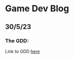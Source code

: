 # Game Dev Blog 

## 30/5/23

### The GDD:

Link to GDD [here](https://docs.google.com/document/d/1dmmUUaCww0yY6vFydx2F6wGUJ5Gz2OalXfTLx-BEOhE/edit?usp=sharing)

